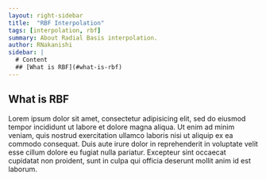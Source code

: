 ```yaml
---
layout: right-sidebar
title:  "RBF Interpolation"
tags: [interpolation, rbf]
summary: About Radial Basis interpolation.
author: RNakanishi
sidebar: |
  # Content
  ## [What is RBF](#what-is-rbf)
---
```


## What is RBF
Lorem ipsum dolor sit amet, consectetur adipisicing elit, sed do eiusmod tempor incididunt ut labore et dolore magna aliqua. Ut enim ad minim veniam, quis nostrud exercitation ullamco laboris nisi ut aliquip ex ea commodo consequat. Duis aute irure dolor in reprehenderit in voluptate velit esse cillum dolore eu fugiat nulla pariatur. Excepteur sint occaecat cupidatat non proident, sunt in culpa qui officia deserunt mollit anim id est laborum.

